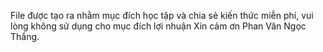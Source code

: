 File được tạo ra nhằm mục đích học tập và chia sẻ kiến thức miễn phí, vui lòng không sử dụng cho mục đích lợi nhuận
Xin cảm ơn
Phan Văn Ngọc Thắng.
